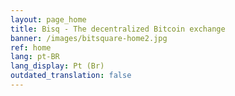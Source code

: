 ```yaml
---
layout: page_home
title: Bisq - The decentralized Bitcoin exchange
banner: /images/bitsquare-home2.jpg
ref: home
lang: pt-BR
lang_display: Pt (Br)
outdated_translation: false
---
```


